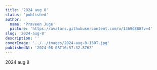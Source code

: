 ```yaml
---
title: '2024 aug 8'
status: 'published'
author:
  name: 'Praveen Juge'
  picture: 'https://avatars.githubusercontent.com/u/13696888?v=4'
slug: '2024-aug-8'
description: ''
coverImage: '../../images/2024-aug-8-I3OT.jpg'
publishedAt: '2024-08-08T16:57:32.876Z'
---
```


2024 aug 8